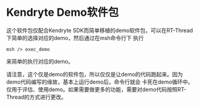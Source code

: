 
# Kendryte Demo软件包

这个软件包仅配合Kendryte SDK而简单移植的demo软件包，可以在RT-Thread下简单的选择对应的demo，然后通过在msh命令行下
执行

    msh /> exec_demo

来简单的执行对应的demo。

请注意，这个仅是demo的软件包，所以仅仅是让demo的代码跑起来。因为demo代码编写的缘故，基本上运行demo后，命令行就会
卡死在demo循环中。仅用于评估、使用demo。如果需要做更多的功能，需要对demo代码按照RT-Thread的方式进行更改。
